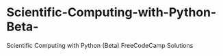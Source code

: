 # Scientific-Computing-with-Python-Beta-
Scientific Computing with Python (Beta) FreeCodeCamp Solutions

